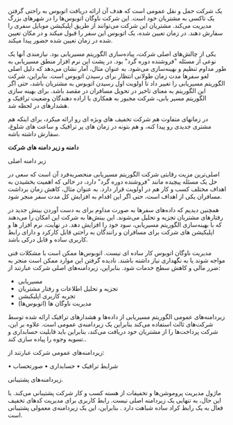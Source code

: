  یک شرکت حمل و نقل عمومی است که هدف آن ارائه دریافت اتوبوس به راحتی گرفتن یک تاکسی به مشتریان خود است. این شرکت ناوگان اتوبوس‌ها را در شهرهای بزرگ مدیریت می‌کند.
مشتریان این شرکت می‌توانند از طریق اپلیکیشن موبایل سفری را سفارش دهند. در زمان تعیین شده، یک اتوبوس این سفر را قبول میکند و در مکان تعیین شده در زمان تعیین شده حضور پیدا میکند.


یکی از چالش‌های اصلی شرکت، پیاده‌سازی الگوریتم مسیریابی بود. نیازمندی آنها یک نوعی از مسئله "فروشنده دوره گرد" بود. در پشت این نرم افزار منطق مسیریابی به طور مداوم تنظیم و بهینه‌سازی می‌شود. به عنوان مثال، آمار نشان می‌دهد که دلیل اصلی لغو سفرها مدت زمان طولانی انتظار برای رسیدن اتوبوس است. بنابراین، شرکت الگوریتم مسیریابی را تغییر داد تا اولویت اول رسیدن اتوبوس به مشتریان باشد، حتی اگر این الگوریتم به معنای تاخیر در تحویل مسافران در مقصد باشد.
برای بهینه سازی الگوریتم مسیر یابی، شرکت مجبور به همکاری با اراده دهندگان وضعیت ترافیک و هشدارهای در لحظه شد.

در زمانهای متفاوت هم شرکت تخفیف های وبژه ای رو ارائه میکرد، برای اینکه هم مشتری جدیدی رو پیدا کنه، و هم بتونه در زمان های پر ترافیک و ساعت های شلوغ، سفارش داشته باشه.

**دامنه و زیر دامنه های شرکت**

زیر دامنه اصلی

اصلی‌ترین مزیت رقابتی شرکت الگوریتم مسیریابی منحصربه‌فرد آن است که سعی در حل یک مسئله پیچیده مانند "فروشنده دوره گرد" دارد، در حالی که اهمیت بخشیدن به اهداف مختلف کسب و کار هم در اولویت قرار دارد. به عنوان مثال، کاهش زمان برداشت مسافران یکی از اهداف است، حتی اگر این اقدام به افزایش کل مدت سفر منجر شود.

همچنین دیدیم که داده‌های سفرها به صورت مداوم برای به دست آوردن بینش جدید در رفتارهای مشتریان تجزیه و تحلیل می‌شوند. این بینش‌ها به شرکت این امکان را می‌دهند که با بهینه‌سازی الگوریتم مسیریابی، سود خود را افزایش دهد. در نهایت، نرم افزار ها و اپلیکیشن های شرکت برای مسافران و رانندگان به راحتی قابل کارکرد و دارای رابط کاربری ساده و قابل درکی باشد.

مدیریت ناوگان اتوبوس کار ساده ای نیست. اتوبوس‌ها ممکن است با مشکلات فنی مواجه شوند یا به نگهداری نیاز داشته باشند. نادیده گرفتن این موارد ممکن است منجر به ضرر مالی و کاهش سطح خدمات شود. بنابراین، زیردامنه‌های اصلی شرکت عبارتند از:
- مسیریابی
- تجزیه و تحلیل اطلاعات و رفتار مشتریان
- تجربه کاربری اپلیکیشن
- مدیریت ناوگان ها (اتوبوس‌ها)

زیردامنه‌های عمومی
الگوریتم مسیریابی از داده‌ها و هشدارهای ترافیک ارائه شده توسط شرکت‌های ثالث استفاده می‌کند بنابراین یک زیردامنه‌ی عمومی است.
علاوه بر این، شرکت پرداخت‌ها را از مشتریان خود دریافت می‌کند، بنابراین باید قابلیت حسابداری و تسویه وجوه را پیاده سازی کند.. 

زیردامنه‌های عمومی شرکت عبارتند از:

• شرایط ترافیک
• حسابداری
• صورتحساب


زیردامنه‌های پشتیبانی. 

ماژول مدیریت پروموشن‌ها و تخفیفات از هسته کسب و کار شرکت پشتیبانی می‌کند. با این حال، به تنهایی یک زیردامنه اصلی نیست. رابط کاربری برای مدیریت کدهای تخفیف فعال به یک رابط کراد ساده شباهت دارد . بنابراین، این یک زیردامنه‌ی معمولی پشتیبانی است.
